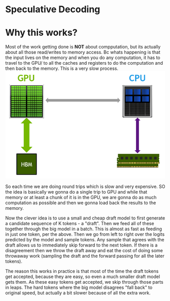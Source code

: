 # Speculative Decoding 

# Why this works?
Most of the work getting done is **NOT** about compputation, but its actually about all those read/writes to memory access.
Bc whats happening is that the input lives on the memory and when you do any computation, it has to travel to the GPU/ to all the caches and registers to do the computation and then back to the memory. This is a very slow process. 
![alt text](img/image.png)

So each time we are doing round trips which is slow and very expensive. SO the idea is basically we gonna do a single trip to GPU and while that memory or at least a chunk of it is in the GPU, we are gonna do as much computation as possible and then we gonna load back the results to the memory.

Now the clever idea is to use a small and cheap draft model to first generate a candidate sequence of K tokens - a "draft". Then we feed all of these together through the big model in a batch. This is almost as fast as feeding in just one token, per the above. Then we go from left to right over the logits predicted by the model and sample tokens. Any sample that agrees with the draft allows us to immediately skip forward to the next token. If there is a disagreement then we throw the draft away and eat the cost of doing some throwaway work (sampling the draft and the forward passing for all the later tokens).

The reason this works in practice is that most of the time the draft tokens get accepted, because they are easy, so even a much smaller draft model gets them. As these easy tokens get accepted, we skip through those parts in leaps. The hard tokens where the big model disagrees "fall back" to original speed, but actually a bit slower because of all the extra work.


